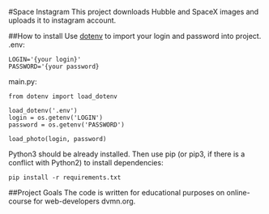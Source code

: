 #Space Instagram
This project downloads Hubble and SpaceX images and uploads it to instagram account.

##How to install
Use [dotenv](https://pypi.org/project/python-dotenv/) to import your login and password into project.
 .env:
```
LOGIN='{your login}'
PASSWORD='{your password}
```
main.py:
```
from dotenv import load_dotenv

load_dotenv('.env')
login = os.getenv('LOGIN')
password = os.getenv('PASSWORD')

load_photo(login, password)
```
Python3 should be already installed. Then use pip (or pip3, if there is a conflict with Python2) to install dependencies:
```
pip install -r requirements.txt
```
##Project Goals
The code is written for educational purposes on online-course for web-developers dvmn.org.